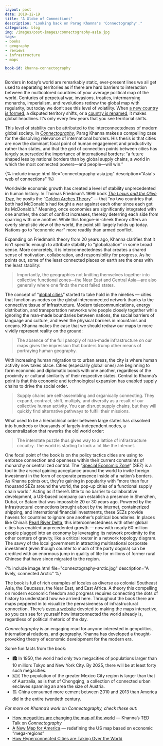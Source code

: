 ```yaml
---
layout: post
date: 2018-12-19
title: "A Globe of Connections"
description: "Looking back on Parag Khanna's 'Connectography'."
categories: blog
img: /images/post-images/connectography-asia.jpg
tags:
- books
- geography
- reviews
- infrastructure
- maps

book-id: khanna-connectography
---
```


Borders in today’s world are remarkably static, ever-present lines we all get used to separating territories as if there are hard barriers to interaction between the multicolored countries of your average political map of the world. Centuries of perpetual war, invasions, treaties, intermarrying monarchs, imperialism, and revolutions redrew the global map with regularity, but today we don’t see this level of volatility. When [a new country is formed](https://www.bbc.com/news/world-africa-14089843 "South Sudan"), a disputed territory shifts, or a [country is renamed](https://www.theguardian.com/world/2018/jun/12/macedonia-agrees-to-new-name-after-27-year-dispute-with-greece "Macedonia renamed"), it makes global headlines. It’s only every few years that you see territorial shifts.

This level of stability can be attributed to the interconnectedness of modern global society. In _[Connectography](https://www.goodreads.com/book/show/27070255-connectography "Connectography")_, Parag Khanna makes a compelling case for the dissolving relevance of international borders. His thesis is that cities are now the dominant focal point of human engagement and productivity rather than states, and that the grid of connection points between cities has largely superseded the importance of international borders: “a future shaped less by national borders than by global supply chains, a world in which the most connected powers—and people—will win.”

{% include image.html file="connectography-asia.jpg" description="Asia's web of connections" %}

Worldwide economic growth has created a level of stability unprecedented in human history. In Thomas Friedman’s 1999 book _[The Lexus and the Olive Tree](https://www.goodreads.com/book/show/750761.The_Lexus_and_the_Olive_Tree "The Lexus and the Olive Tree")_, he posits the “[Golden Arches Theory](https://mediawiki.middlebury.edu/IPE/Golden_Arches_Theory_of_Conflict_Prevention "Golden Arches Theory")” — that “no two countries that both had McDonald's had fought a war against each other since each got its McDonald’s.” Meaning, once economies are significantly integrated with one another, the cost of conflict increases, thereby deterring each side from sparring with one another. While this tongue-in-cheek theory offers an overly simplistic view of the world, the point still largely holds up today. Nations go to “economic war” more readily than armed conflict.

Expanding on Friedman’s theory from 20 years ago, Khanna clarifies that it isn’t specific enough to attribute stability to “globalization” in some broad sense. More concretely, it is interconnectedness that creates a shared sense of motivation, collaboration, and responsibility for progress. As he points out, some of the least connected places on earth are the ones with the least stability:

> Importantly, the geographies not knitting themselves together into collective functional zones—the Near East and Central Asia—are also generally where one finds the most failed states.

The concept of “[global cities](https://en.wikipedia.org/wiki/Global_city "Global city")” started to take hold in the nineties — cities that function as nodes on the global interconnected network thanks to the connective tissue of infrastructure. Modern telecommunications, energy distribution, and transportation networks wire people closely together while ignoring the man-made boundaries between nations, the social barriers of language and culture, and even the physical barriers in mountains and oceans. Khanna makes the case that we should redraw our maps to more vividly represent reality on the ground:

> The absence of the full panoply of man-made infrastructure on our maps gives the impression that borders trump other means of portraying human geography.

With increasing human migration to to urban areas, the city is where human activity now takes place. Cities (especially global ones) are beginning to form economic and diplomatic bonds with one another, regardless of the proximity or cultural similarity of their respective states. Central to Khanna’s point is that this economic and technological expansion has enabled supply chains to drive the social order.

> Supply chains are self-assembling and organically connecting. They expand, contract, shift, multiply, and diversify as a result of our collective human activity. You can disrupt supply chains, but they will quickly find alternative pathways to fulfill their missions.

What used to be a hierarchical order between large states has dissolved into hundreds or thousands of largely-independent nodes, a decentralization that reworks the old world order:

> The interstate puzzle thus gives way to a lattice of infrastructure circuitry. The world is starting to look a lot like the Internet.

One focal point of the book is on the policy tactics cities are using to embrace connection and openness within their current constraints of monarchy or centralized control. The “[Special Economic Zone](https://en.wikipedia.org/wiki/Special_economic_zone "Special economic zones")” (SEZ) is a tool in the arsenal gaining acceptance around the world to invite foreign investment in the form of corporate presence inside of a nation’s borders. As Khanna points out, they’re gaining in popularity with “more than four thousand SEZs around the world, the pop-up cities of a functional supply chain world.” Acting as if there’s little to no barrier to collaborative development, a US-based company can establish a presence in Shenzhen, Dubai, or Batam that was impossible 20 or 30 years ago. Powered by the infrastructural connections brought about by the internet, containerized shipping, and international financial investments, these SEZs provide havens for countries to ignore one another’s political boundaries. In places like China’s [Pearl River Delta](https://en.wikipedia.org/wiki/Pearl_River_Delta "Pearl River Delta"), this interconnectedness with other global cities has enabled unprecedented growth — now with nearly 60 million people plugged into an economy by leveraging its network proximity to the other centers of gravity, like a critical router in a network topology diagram. The savvy of the local government in attracting multinational corporate investment (even though counter to much of the party dogma) can be credited with an enormous jump in quality of life for millions of former rural Chinese that have since migrated to the region.

{% include image.html file="connectography-arctic.jpg" description="A lively, connected Arctic" %}

The book is full of rich examples of locales as diverse as colonial Southeast Asia, the Caucasus, the Near East, and East Africa. A theory this compelling on modern economic freedom and progress requires connecting the dots of history to understand how we arrived here. Throughout the book there are maps peppered in to visualize the pervasiveness of infrastructural connection. There’s [even a website](http://worldmap.harvard.edu/maps/connectography "Connectography maps") devoted to making the maps interactive, so you can see for yourself how interconnected the world already is, regardless of political rhetoric of the day.

_Connectography_ is an engaging read for anyone interested in geopolitics, international relations, and geography. Khanna has developed a thought-provoking theory of economic development for the modern era.

Some fun facts from the book:

* 🏙 In 1950, the world had only two megacities of populations larger than 10 million: Tokyo and New York City. By 2025, there will be at least forty such megacities.
* 🇲🇽 The population of the greater Mexico City region is larger than that of Australia, as is that of Chongqing, a collection of connected urban enclaves spanning an area the size of Austria.
* 🏗 China consumed more cement between 2010 and 2013 than America did in the entire twentieth century.

_For more on Khanna’s work on Connectography, check these out:_

* [How megacities are changing the map of the world](https://www.youtube.com/watch?v=U7y4GlmwPLQ "Connectography TED Talk") — Khanna’s TED Talk on _Connectography_
* [A New Map for America](https://www.nytimes.com/2016/04/17/opinion/sunday/a-new-map-for-america.html "A New Map for America") — redefining the US map based on economic “mega-regions”
* [How Hyperconnected Cities are Taking Over the World](https://www.citylab.com/equity/2016/04/cities-drive-the-new-world-order-parag-khanna-connectography-maps/480165/ "Hyperconnected Cities")
